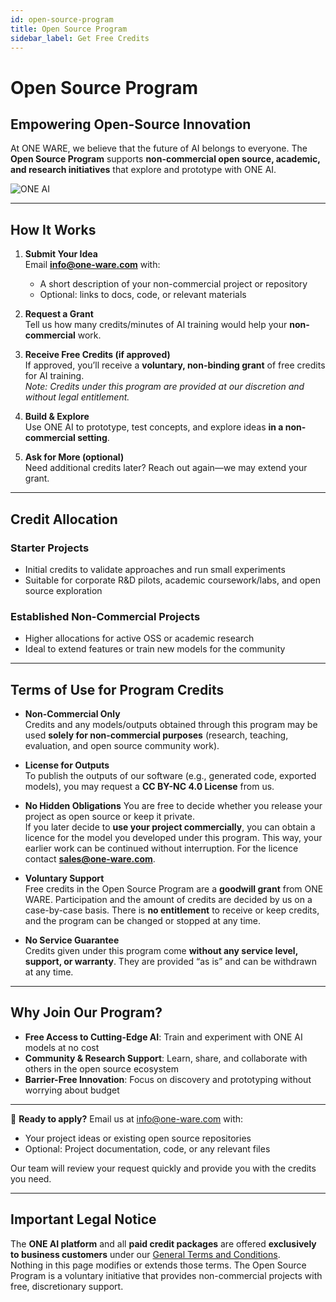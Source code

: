 ```yaml
---
id: open-source-program
title: Open Source Program
sidebar_label: Get Free Credits
---
```


# Open Source Program

## Empowering Open-Source Innovation

At ONE WARE, we believe that the future of AI belongs to everyone. The **Open Source Program** supports **non-commercial open source, academic, and research initiatives** that explore and prototype with ONE AI.

![ONE AI](/img/ai/Titel.png)

---

## How It Works

1. **Submit Your Idea**  
   Email **[info@one-ware.com](mailto:info@one-ware.com)** with:
   - A short description of your non-commercial project or repository  
   - Optional: links to docs, code, or relevant materials

2. **Request a Grant**  
   Tell us how many credits/minutes of AI training would help your **non-commercial** work.

3. **Receive Free Credits (if approved)**  
   If approved, you’ll receive a **voluntary, non-binding grant** of free credits for AI training.  
   *Note: Credits under this program are provided at our discretion and without legal entitlement.*

4. **Build & Explore**  
   Use ONE AI to prototype, test concepts, and explore ideas **in a non-commercial setting**.

5. **Ask for More (optional)**  
   Need additional credits later? Reach out again—we may extend your grant.

---

## Credit Allocation

### Starter Projects
- Initial credits to validate approaches and run small experiments  
- Suitable for corporate R&D pilots, academic coursework/labs, and open source exploration  

### Established Non-Commercial Projects
- Higher allocations for active OSS or academic research  
- Ideal to extend features or train new models for the community  

---

## Terms of Use for Program Credits

- **Non-Commercial Only**  
  Credits and any models/outputs obtained through this program may be used **solely for non-commercial purposes** (research, teaching, evaluation, and open source community work).  

- **License for Outputs**  
  To publish the outputs of our software (e.g., generated code, exported models), you may request a **CC BY-NC 4.0 License** from us.

- **No Hidden Obligations**
  You are free to decide whether you release your project as open source or keep it private.  
  If you later decide to **use your project commercially**, you can obtain a licence for the model you developed under this program. This way, your earlier work can be continued without interruption. For the licence contact **[sales@one-ware.com](mailto:sales@one-ware.com)**.

- **Voluntary Support**  
  Free credits in the Open Source Program are a **goodwill grant** from ONE WARE. Participation and the amount of credits are decided by us on a case-by-case basis. There is **no entitlement** to receive or keep credits, and the program can be changed or stopped at any time.

- **No Service Guarantee**  
  Credits given under this program come **without any service level, support, or warranty**. They are provided “as is” and can be withdrawn at any time.

---

## Why Join Our Program?

* **Free Access to Cutting-Edge AI**: Train and experiment with ONE AI models at no cost
* **Community & Research Support**: Learn, share, and collaborate with others in the open source ecosystem
* **Barrier-Free Innovation**: Focus on discovery and prototyping without worrying about budget

---

📧 **Ready to apply?**
Email us at [info@one-ware.com](mailto:info@one-ware.com) with:

* Your project ideas or existing open source repositories
* Optional: Project documentation, code, or any relevant files

Our team will review your request quickly and provide you with the credits you need.

---

## Important Legal Notice

The **ONE AI platform** and all **paid credit packages** are offered **exclusively to business customers** under our [General Terms and Conditions](/docs/contact/terms).  
Nothing in this page modifies or extends those terms. The Open Source Program is a voluntary initiative that provides non-commercial projects with free, discretionary support.
